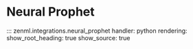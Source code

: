 # Neural Prophet

::: zenml.integrations.neural_prophet
    handler: python
    rendering:
      show_root_heading: true
      show_source: true
